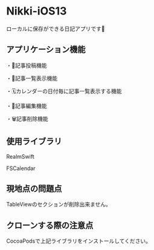 # Nikki-iOS13
ローカルに保存ができる日記アプリです📔

## アプリケーション機能
・📮記事投稿機能  

・📄記事一覧表示機能  

・🗓カレンダーの日付毎に記事一覧表示する機能  

・📝記事編集機能  

・🗑記事削除機能  

## 使用ライブラリ
RealmSwift  

FSCalendar

## 現地点の問題点
TableViewのセクションが削除出来ません。

## クローンする際の注意点
CocoaPodsで上記ライブラリをインストールしてください。

